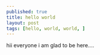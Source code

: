 ```yaml
---
published: true
title: hello world 
layout: post
tags: [hello, world, world, ]
---
```

hii everyone i am glad to be here....